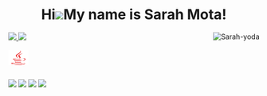 <h1 align="center"> Hi<img src="https://raw.githubusercontent.com/MartinHeinz/MartinHeinz/master/wave.gif" width="30px">My name is Sarah Mota!</h1>

<div>
  <a href="https://beacons.ai/SarahMota">
    <img height="160" src="https://github-readme-stats.vercel.app/api?username=SarahMota&show_icons=true&hide=contribs,prs&cache_seconds=86400&theme=omni"/>
     <img height="190" src="https://github-readme-stats.vercel.app/api/top-langs/?username=SarahMota&layout=compact&cache_seconds=86400&theme=omni"/>
    <img align="right" alt="Sarah-yoda" src="https://i.pinimg.com/originals/73/c6/3a/73c63a1f41f1d3c42030d04344296c17.png" height="150">
    
  </a>
</div>

<div style="display: inline_block"><br>
  <img align="center" alt="Sarah-Java" height="30" width="40" src="https://raw.githubusercontent.com/devicons/devicon/master/icons/java/java-plain.svg">
<div>

##

<div>
 <a href = "mailto:sarahcoelhomota@hotmail.com"><img src="https://img.shields.io/badge/Microsoft_Outlook-0078D4?style=for-the-badge&logo=microsoft-outlook&logoColor=white" target="_blank"></a>
    <a href="https://www.duolingo.com/profile/Sarah__Mota"><img src="https://img.shields.io/badge/Duolingo-58CC02?style=for-the-badge&logo=Duolingo&logoColor=white" target="_blank"></a> 
  <a href="https://www.linkedin.com/in/sarah-mota-a43238234" target="_blank"><img src="https://img.shields.io/badge/-LinkedIn-%230077B5?style=for-the-badge&logo=linkedin&logoColor=white" target="_blank"></a> 
   <a href="https://instagram.com/sarahmotaa" target="_blank"><img src="https://img.shields.io/badge/-Instagram-%23E4405F?style=for-the-badge&logo=instagram&logoColor=white" target="_blank"></a>

</div>
